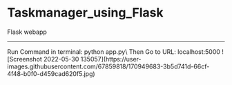 # Taskmanager_using_Flask
 Flask webapp
 <hr>
Run Command in terminal: python app.py\
Then Go to URL: localhost:5000
![Screenshot 2022-05-30 135057](https://user-images.githubusercontent.com/67859818/170949683-3b5d741d-66cf-4f48-b0f0-d459cad620f5.jpg)
